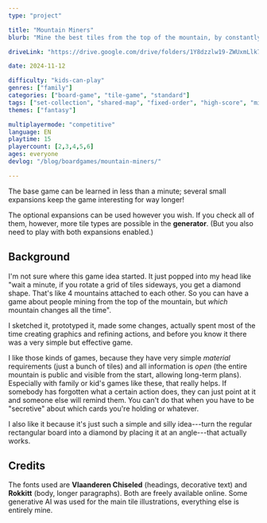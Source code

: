 ```yaml
---
type: "project"

title: "Mountain Miners"
blurb: "Mine the best tiles from the top of the mountain, by constantly changing what is up and what is down."

driveLink: "https://drive.google.com/drive/folders/1Y8dzzlw19-ZWUxmLlk7f35NBR22OEEkd"

date: 2024-11-12

difficulty: "kids-can-play"
genres: ["family"]
categories: ["board-game", "tile-game", "standard"]
tags: ["set-collection", "shared-map", "fixed-order", "high-score", "mining", "orientation"]
themes: ["fantasy"]

multiplayermode: "competitive"
language: EN
playtime: 15
playercount: [2,3,4,5,6]
ages: everyone
devlog: "/blog/boardgames/mountain-miners/"

---
```


The base game can be learned in less than a minute; several small expansions keep the game interesting for way longer!

The optional expansions can be used however you wish. If you check all of them, however, more tile types are possible in the **generator**. (But you also need to play with both expansions enabled.)

## Background

I'm not sure where this game idea started. It just popped into my head like "wait a minute, if you rotate a grid of tiles sideways, you get a diamond shape. That's like 4 mountains attached to each other. So you can have a game about people mining from the top of the mountain, but _which_ mountain changes all the time". 

I sketched it, prototyped it, made some changes, actually spent most of the time creating graphics and refining actions, and before you know it there was a very simple but effective game.

I like those kinds of games, because they have very simple _material_ requirements (just a bunch of tiles) and all information is _open_ (the entire mountain is public and visible from the start, allowing long-term plans). Especially with family or kid's games like these, that really helps. If somebody has forgotten what a certain action does, they can just point at it and someone else will remind them. You can't do that when you have to be "secretive" about which cards you're holding or whatever.

I also like it because it's just such a simple and silly idea---turn the regular rectangular board into a diamond by placing it at an angle---that actually works.

## Credits

The fonts used are **Vlaanderen Chiseled** (headings, decorative text) and **Rokkitt** (body, longer paragraphs). Both are freely available online. Some generative AI was used for the main tile illustrations, everything else is entirely mine.